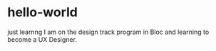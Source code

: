 # hello-world
just learnng
I am on the design track program in Bloc and learning to become a UX Designer. 
